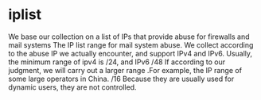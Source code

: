 # iplist
We base our collection on a list of IPs that provide abuse for firewalls and mail systems
The IP list range for mail system abuse. We collect according to the abuse IP we actually encounter, and support IPv4 and IPv6. Usually, the minimum range of ipv4 is /24, and IPv6 /48 If according to our judgment, we will carry out a larger range .For example, the IP range of some large operators in China. /16 Because they are usually used for dynamic users, they are not controlled.
